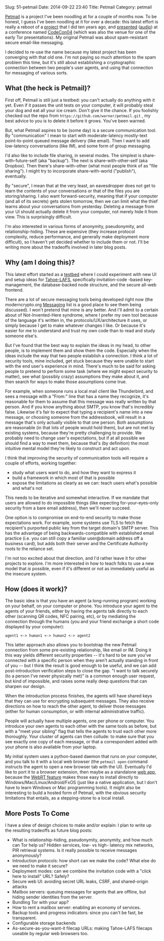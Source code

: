 Slug: 51-petmail
Date: 2014-09-22 23:40
Title: Petmail
Category: petmail

[Petmail](https://github.com/warner/petmail) is a project I've been noodling at for a couple of months now. To be honest, I guess I've been noodling at it for over a decade: this latest effort is really a reboot of a [project](http://petmail.lothar.com/) that I did ten years ago, and [presented](http://petmail.lothar.com/CodeCon04/index.html) ([audio](https://archive.org/download/codecon2004audio/CodeCon_2004-02-21_4.mp3)) at a conference named [CodeCon04](http://web.archive.org/web/20110722174725/http://www.codecon.org/2004/) (which was also the venue for one of the early Tor presentations). My original Petmail was about spam-resistant secure email-like messaging.

I decided to re-use the name because my latest project has been converging with that old one. I'm not paying so much attention to the spam problem this time, but it's still about establishing a cryptographic connection between two people's user agents, and using that connection for messaging of various sorts.

## What (the heck is Petmail)?

First off, Petmail is still just a testbed: you can't actually do anything with it yet. Even if it passes the unit tests on your computer, it will probably steal your dog and eat all your ice cream. Don't give it the chance. If you foolishly checked out the repo from `https://github.com/warner/petmail.git` , my best advice to you is to delete it before it grows. You've been warned.

But, what Petmail aspires to be (some day) is a secure communication tool. By "communication" I mean to start with moderate-latency mostly-text point-to-point queued message delivery (like email). Then I want to add low-latency conversations (like IM), and some form of group messaging.

I'd also like to include file sharing, in several modes. The simplest is share-with-future-self (aka "backup"). The next is share-with-other-self (aka Dropbox). Then there's share-with-other (what most people think of as "file sharing"). I might try to incorporate share-with-world ("publish"), eventually.

By "secure", I mean that at the very least, an eavesdropper does not get to learn the contents of your conversations or that of the files you are storing/sharing. I also want forward-security, meaning that if your computer (and all of its secrets) gets stolen tomorrow, then we can limit what the thief learns about your conversations from yesterday. Deleting a message from your UI should actually delete it from your computer, not merely hide it from view. This is surprisingly difficult.

I'm also interested in various forms of anonymity, pseudonymity, and relationship-hiding. These are expensive (they increase protocol complexity, reduce performance, and generally make deployment more difficult), so I haven't yet decided whether to include them or not. I'll be writing more about the tradeoffs involved in later blog posts.

## Why (am I doing this)?

This latest effort started as a [testbed](https://github.com/warner/toolbed) where I could experiment with new UI and setup ideas for [Tahoe-LAFS](https://tahoe-lafs.org/), specifically invitation-code -based key-management, the database-backed node structure, and the secure all-web frontend.

There are a lot of secure messaging tools being developed right now (the moderncrypto.org [Messaging](https://moderncrypto.org/mailman/listinfo/messaging) list is a good place to see them being discussed). I won't pretend that mine is any better. And I'll admit to a certain about of Not-Invented-Here syndrome, where I prefer my own tool because of the language it's written in, the protocols/UX/architecture it uses, or simply because I get to make whatever changes I like. Or because it's easier for me to understand and trust my own code than to read and study someone else's.

But I've found that the best way to explain the ideas in my head, to other people, is to implement them and show them the code. Especially when the ideas include the way that two people establish a connection. I think a lot of security tools, mine included, get stuck because they were unable to start with the end user's experience in mind. There's much to be said for asking people to pretend to perform some task (where we might expect security to matter), see what (possibly crazy) assumptions they make about it, and then search for ways to make those assumptions come true.

For example, when someone runs a local mail client like Thunderbird, and sees a message with a "From:" line that has a name they recognize, it's reasonable for them to assume that this message was really written by that person. And if you know anything about SMTP, you know that's incredibly false. Likewise it's fair to expect that typing a recipient's name into a new message, or choosing someone from the addressbook, will result in a message that's only actually visible to that one person. Both assumptions are reasonable (in that lots of people would hold them), but are not met by existing systems, because they're pretty challenging to provide. We probably need to change user's expectations, but if at all possible we should find a way to meet them, because that's (by definition) the most intuitive mental model they're likely to construct and act upon.

I think that improving the security of communication tools will require a couple of efforts, working together:

* study what users want to do, and how they want to express it
* build a framework in which most of that is possible
* expose the limitations as clearly as we can: teach users what's possible and what's not

This needs to be iterative and somewhat interactive. If we mandate that users are allowed to do impossible things (like expecting for-your-eyes-only security from a bare email address), then we'll never succeed.

One option is to compromise on end-to-end security to make those expectations work. For example, some systems use TLS to fetch the recipient's purported public key from the target domain's SMTP server. This has the advantage of being backwards-compatible with established email practice (i.e. you can still copy a familiar user@domain address off a business card), but adds both their server and the Certificate Authority roots to the reliance set.

I'm not too excited about that direction, and I'd rather leave it for other projects to explore. I'm more interested in how to teach folks to use a new model that *is* possible, even if it's different or not as immediately useful as the insecure system.

## How (does it work)?

The basic idea is that you have an agent (a long-running program) working on your behalf, on your computer or phone. You introduce your agent to the agents of your friends, either by having the agents talk directly to each other (scanning QR codes, NFC pairing, etc), or by mediating the connection through the humans (you and your friend exchange a short code displayed by your computer):

    agent1 <-> human1 <-> human2 <-> agent2

This latter approach also allows you to bootstrap the new Petmail connection from some pre-existing relationship, like email or IM. Doing it this way yields different security properties -- it's hard to be sure you've connected with a specific person when they aren't actually standing in front of you -- but I think the result is good enough to be useful, and we can add post-introduction verification steps to close the gap. "I want to talk securely (to a person I've never physically met)" is a common enough user request, but kind of impossible, and raises some really deep questions that can sharpen our design.

When the introduction process finishes, the agents will have shared keys that they can use for encrypting subsequent messages. They also receive directions on how to reach the other agent, to deliver those messages (either for human consumption, or with internal administrative traffic).

People will actually have multiple agents, one per phone or computer. You introduce your own agents to each other with the same tools as before, but with a "meet your sibling" flag that tells the agents to trust each other more thoroughly. Your cluster of agents can then collude: to make sure that you see exactly one copy of each message, or that a correspondent added with your phone is also available from your laptop.

My initial system uses a python-based daemon that runs on your computer, and you talk to it with a local web browser (the `petmail open` command instructs the agent to open a new browser tab with the UI). Eventually I'd like to port it to a browser extension, then maybe as a standalone [web app](https://developer.mozilla.org/en-US/Apps), because the [WebRT feature](https://developer.mozilla.org/en-US/Marketplace/Options/Open_web_apps_for_desktop) makes those easy to install directly to Windows/Mac/Linux/Android/FxOS (just like a native application, but I don't have to learn Windows or Mac programming tools). It might also be interesting to build a hosted form of Petmail, with the obvious security limitations that entails, as a stepping-stone to a local install.

## More Posts To Come

I have a slew of design choices to make and/or explain: I plan to write up the resulting tradeoffs as future blog posts:

* What is relationship-hiding, pseudonymity, anonymity, and how much can Tor help us? Hidden services, low- vs high- latency mix networks, PIR retrieval systems. Is it really possible to receive messages anonymously?
* Introduction protocols: how short can we make the code? What else do we need to make it secure?
* Deployment modes: can we combine the invitation code with a "click here to install" URL? Safely?
* Secure web UI: avoiding secret URL leaks, CSRF, and shared-origin attacks
* Mailbox servers: queuing messages for agents that are offline, but hiding sender identities from the server.
* Bundling Tor with your app?
* How to rent a mailbox server: enabling an economy of services.
* Backup tools and progress indicators: since you can't be fast, be transparent.
* Configurable storage backends
* As-secure-as-you-want-it filecap URLs: making Tahoe-LAFS filecaps useable by regular web browsers too.
